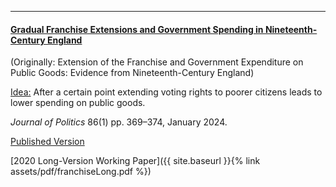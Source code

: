 ---

#### [Gradual Franchise Extensions and Government Spending in Nineteenth-Century England](https://www.journals.uchicago.edu/doi/10.1086/726930)
(Originally: Extension of the Franchise and Government Expenditure on Public Goods: Evidence from Nineteenth-Century England)

<ins> Idea:</ins> After a certain point extending voting rights to poorer citizens leads to lower spending on public goods.  

_Journal of Politics_ 86(1) pp. 369–374, January 2024.

[Published Version](https://www.journals.uchicago.edu/doi/10.1086/726930)

[2020 Long-Version Working Paper]({{ site.baseurl }}{% link assets/pdf/franchiseLong.pdf %})

